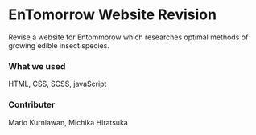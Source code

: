 #  EnTomorrow Website Revision
Revise a website for Entommorow which researches optimal methods of growing edible insect species.

### What we used
HTML, CSS, SCSS, javaScript

### Contributer 
Mario Kurniawan, Michika Hiratsuka

